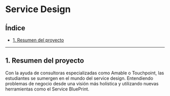 # Service Design

## Índice

* [1. Resumen del proyecto](#2-resumen-del-proyecto)

***

## 1. Resumen del proyecto

Con la ayuda de consultoras especializadas como Amable o Touchpoint, las
estudiantes se sumergen en el mundo del service design. Entendiendo problemas
de negocio desde una visión más holística y utilizando nuevas herramientas
como el Service BluePrint.
